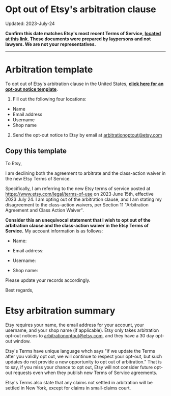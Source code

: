 
Opt out of Etsy's arbitration clause
===


Updated: 2023-July-24

**Confirm this date matches Etsy's most recent Terms of Service, [located at this link](https://www.etsy.com/legal/terms-of-use). These documents were prepared by laypersons and not lawyers. We are not your representatives.**

---

# Arbitration template

To opt out of Etsy's arbitration clause in the United States,  **[click here for an opt-out notice template](./etsy_opt_out_template.md)**.

1. Fill out the following four locations:

  - Name
  - Email address
  - Username
  - Shop name

2. Send the opt-out notice to Etsy by email at [arbitrationoptout@etsy.com](mailto:arbitrationoptout@etsy.com)

## Copy this template

To Etsy,

I am declining both the agreement to arbitrate and the class-action waiver in the new Etsy Terms of Service.


Specifically, I am referring to the new Etsy terms of service posted at https://www.etsy.com/legal/terms-of-use on 2023 June 15th, effective 2023 July 24. I am opting out of the arbitration clause, and I am stating my disagreement to the class-action waivers, per Section 11 "Arbitration Agreement and Class Action Waiver".


**Consider this an unequivocal statement that I wish to opt out of the arbitration clause and the class-action waiver in the Etsy Terms of Service.** My account information is as follows:

 - Name:

 - Email address:

 - Username:

 - Shop name:


Please update your records accordingly.

Best regards,


# Etsy arbitration summary

Etsy requires your name, the email address for your account, your username, and your shop name (if applicable). Etsy only takes arbitration opt-out notices to [arbitrationoptout@etsy.com](mailto:arbitrationoptout@etsy.com), and they have a 30 day opt-out window.

Etsy's Terms have unique language whch says "if we update the Terms after you validly opt out, we will continue to respect your opt-out, but such updates do not provide a new opportunity to opt out of arbitration." That is to say, if you miss your chance to opt out, Etsy will not consider future opt-out requests even when they publish new Terms of Service agreements.

Etsy's Terms also state that any claims not settled in arbitration will be settled in New York, except for claims in small-claims court. 